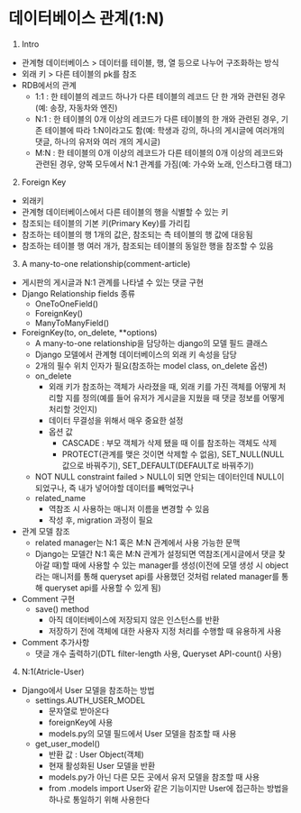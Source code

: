 # 데이터베이스 관계(1:N)
1. Intro
- 관계형 데이터베이스 > 데이터를 테이블, 행, 열 등으로 나누어 구조화하는 방식
- 외래 키 > 다른 테이블의 pk를 참조
- RDB에서의 관계
  - 1:1 : 한 테이블의 레코드 하나가 다른 테이블의 레코드 단 한 개와 관련된 경우(예: 송장, 자동차와 엔진)
  - N:1 : 한 테이블의 0개 이상의 레코드가 다른 테이블의 한 개와 관련된 경우, 기존 테이블에 따라 1:N이라고도 함(예: 학생과 강의, 하나의 게시글에 여러개의 댓글, 하나의 유저와 여러 개의 게시글)
  - M:N : 한 테이블의 0개 이상의 레코드가 다른 테이블의 0개 이상의 레코드와 관련된 경우, 양쪽 모두에서 N:1 관계를 가짐(예: 가수와 노래, 인스타그램 태그)

2. Foreign Key
- 외래키
- 관계형 데이터베이스에서 다른 테이블의 행을 식별할 수 있는 키
- 참조되는 테이블의 기본 키(Primary Key)를 가리킴
- 참조하는 테이블의 행 1개의 값은, 참조되는 측 테이블의 행 값에 대응됨
- 참조하는 테이블 행 여러 개가, 참조되는 테이블의 동일한 행을 참조할 수 있음

3. A many-to-one relationship(comment-article)
- 게시판의 게시글과 N:1 관계를 나타낼 수 있는 댓글 구현
- Django Relationship fields 종류
  - OneToOneField()
  - ForeignKey()
  - ManyToManyField()
- ForeignKey(to, on_delete, **options)
  - A many-to-one relationship을 담당하는 django의 모델 필드 클래스
  - Django 모델에서 관계형 데이터베이스의 외래 키 속성을 담당
  - 2개의 필수 위치 인자가 필요(참조하는 model class, on_delete 옵션)
  - on_delete
    - 외래 키가 참조하는 객체가 사라졌을 때, 외래 키를 가진 객체를 어떻게 처리할 지를 정의(예를 들어 유저가 게시글을 지웠을 때 댓글 정보를 어떻게 처리할 것인지)
    - 데이터 무결성을 위해서 매우 중요한 설정
    - 옵션 값
      - CASCADE : 부모 객체가 삭제 됐을 때 이를 참조하는 객체도 삭제
      - PROTECT(관계를 맺은 것이면 삭제할 수 없음), SET_NULL(NULL 값으로 바꿔주기), SET_DEFAULT(DEFAULT로 바꿔주기)
  - NOT NULL constraint failed > NULL이 되면 안되는 데이터인데 NULL이 되었구나, 즉 내가 넣어야할 데이터를 빼먹었구나
  - related_name
    - 역참조 시 사용하는 매니저 이름을 변경할 수 있음
    - 작성 후, migration 과정이 필요
- 관계 모델 참조
  - related manager는 N:1 혹은 M:N 관계에서 사용 가능한 문맥
  - Django는 모델간 N:1 혹은 M:N 관계가 설정되면 역참조(게시글에서 댓글 찾아갈 때)할 때에 사용할 수 있는 manager를 생성(이전에 모델 생성 시 object라는 매니저를 통해 queryset api를 사용했던 것처럼 related manager를 통해 queryset api를 사용할 수 있게 됨)
- Comment 구현
  - save() method
    - 아직 데이터베이스에 저장되지 않은 인스턴스를 반환
    - 저장하기 전에 객체에 대한 사용자 지정 처리를 수행할 때 유용하게 사용
- Comment 추가사항
  - 댓글 개수 출력하기(DTL filter-length 사용, Queryset API-count() 사용)

4. N:1(Atricle-User)
- Django에서 User 모델을 참조하는 방법
  - settings.AUTH_USER_MODEL
    - 문자열로 받아온다
    - foreignKey에 사용
    - models.py의 모델 필드에서 User 모델을 참조할 때 사용
  - get_user_model()
    - 반환 값 : User Object(객체)
    - 현재 활성화된 User 모델을 반환
    - models.py가 아닌 다른 모든 곳에서 유저 모델을 참조할 때 사용
    - from .models import User와 같은 기능이지만 User에 접근하는 방법을 하나로 통일하기 위해 사용한다
